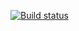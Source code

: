 [![Build status](https://ci.appveyor.com/api/projects/status/2026ff3eheo39h98/branch/main?svg=true)](https://ci.appveyor.com/project/zilyazakirova1/rest/branch/main)
